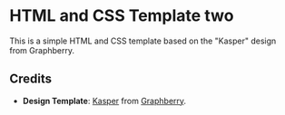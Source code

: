 # HTML and CSS Template two

This is a simple HTML and CSS template based on the "Kasper" design from Graphberry.

## Credits

- **Design Template**: [Kasper]([https://www.graphberry.com/item/template-name](https://www.graphberry.com/item/kasper-one-page-psd-template)) from [Graphberry](https://www.graphberry.com/).
